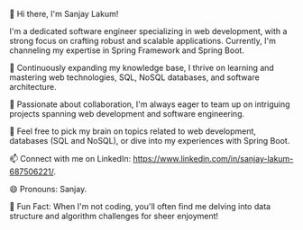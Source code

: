 👋 Hi there, I'm Sanjay Lakum!

I'm a dedicated software engineer specializing in web development, with a strong focus on crafting robust and scalable applications. Currently, I'm channeling my expertise in Spring Framework and Spring Boot.

🌱 Continuously expanding my knowledge base, I thrive on learning and mastering web technologies, SQL, NoSQL databases, and software architecture.

👯 Passionate about collaboration, I'm always eager to team up on intriguing projects spanning web development and software engineering.

💬 Feel free to pick my brain on topics related to web development, databases (SQL and NoSQL), or dive into my experiences with Spring Boot.

📫 Connect with me on LinkedIn: https://www.linkedin.com/in/sanjay-lakum-687506221/.

😄 Pronouns: Sanjay.

🧠 Fun Fact: When I'm not coding, you'll often find me delving into data structure and algorithm challenges for sheer enjoyment!
